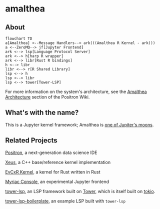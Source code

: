 # amalthea

## About

```mermaid
flowchart TD
a[Amalthea] <--Message Handlers--> ark(((Amalthea R Kernel - ark)))
a <--ZeroMQ--> jf[Jupyter Frontend]
ark <--> lsp[Language Protocol Server]
ark <--> h[harp R wrapper]
ark <--> libr[Rust R bindings]
h <--> libr
libr <--> r[R Shared Library]
lsp <--> h
lsp <--> libr
lsp <--> tower[Tower-LSP]
```

For more information on the system's architecture, see the [Amalthea Architecture](https://connect.rstudioservices.com/positron-wiki/amalthea-architecture.html) section of the Positron Wiki.


## What's with the name?

This is a Jupyter kernel framework; Amalthea is [one of Jupiter's moons](https://en.wikipedia.org/wiki/Amalthea_(moon)).


## Related Projects

[Positron](https://github.com/rstudio/positron), a next-generation data science IDE

[Xeus](https://github.com/jupyter-xeus/xeus), a C++ base/reference kernel implementation

[EvCxR Kernel](https://github.com/google/evcxr/tree/main/evcxr_jupyter), a kernel for Rust written in Rust

[Myriac Console](https://github.com/rstudio/myriac-console), an experimental Jupyter frontend

[tower-lsp](https://github.com/ebkalderon/tower-lsp), an LSP framework built on [Tower](https://github.com/tower-rs/tower), which is itself built on [tokio](https://tokio.rs/).

[tower-lsp-boilerplate](https://github.com/IWANABETHATGUY/tower-lsp-boilerplate), an example LSP built with `tower-lsp`

